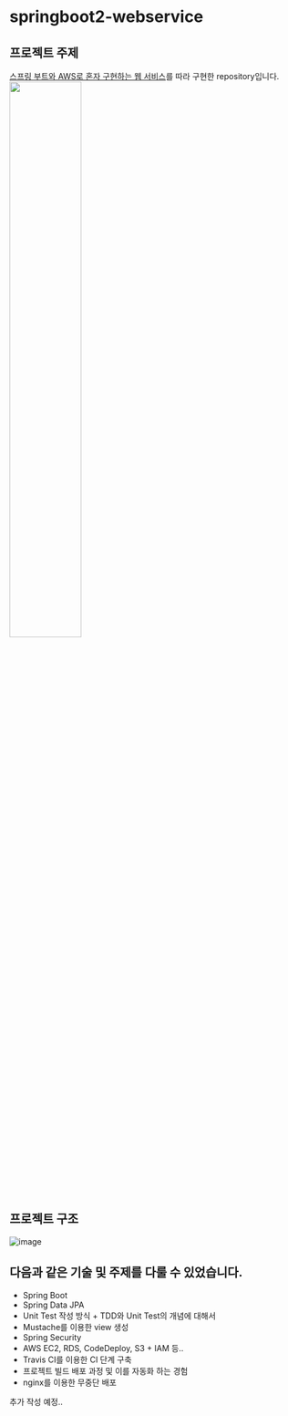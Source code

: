 # springboot2-webservice

## 프로젝트 주제
[스프링 부트와 AWS로 혼자 구현하는 웹 서비스](https://www.yes24.com/Product/Goods/83849117)를 따라 구현한 repository입니다.
<img src = "https://github.com/rkdehdgns1230/springboot2-webservice/assets/68600592/a075c9dc-2870-45e2-af30-b429303f7843" width="50%" height="50%">

## 프로젝트 구조
![image](https://github.com/rkdehdgns1230/springboot2-webservice/assets/68600592/bbd02360-979e-45c3-aab1-972d65d28015)


## 다음과 같은 기술 및 주제를 다룰 수 있었습니다.
- Spring Boot
- Spring Data JPA
- Unit Test 작성 방식 + TDD와 Unit Test의 개념에 대해서
- Mustache를 이용한 view 생성
- Spring Security
- AWS EC2, RDS, CodeDeploy, S3 + IAM 등..
- Travis CI를 이용한 CI 단계 구축
- 프로젝트 빌드 배포 과정 및 이를 자동화 하는 경험
- nginx를 이용한 무중단 배포

추가 작성 예정..

